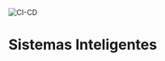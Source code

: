 ![CI-CD](https://github.com/vmspereira/si/actions/workflows/main.yaml/badge.svg)

# Sistemas Inteligentes